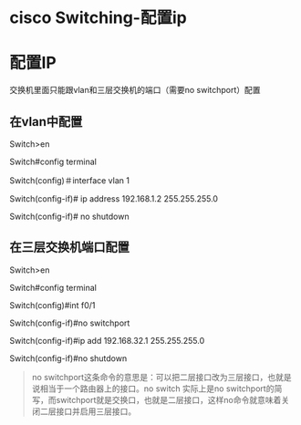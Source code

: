 # cisco Switching-配置ip

# 配置IP

交换机里面只能跟vlan和三层交换机的端口（需要no switchport）配置

##   在vlan中配置

Switch>en

Switch#config terminal

Switch(config)＃interface vlan 1

Switch(config-if)# ip address 192.168.1.2 255.255.255.0

Switch(config-if)# no shutdown

##   在三层交换机端口配置

Switch>en

Switch#config terminal

Switch(config)#int f0/1

Switch(config-if)#no switchport

Switch(config-if)#ip add 192.168.32.1 255.255.255.0

Switch(config-if)#no shutdown



> no switchport这条命令的意思是：可以把二层接口改为三层接口，也就是说相当于一个路由器上的接口。no switch 实际上是no switchport的简写，而switchport就是交换口，也就是二层接口，这样no命令就意味着关闭二层接口并启用三层接口。